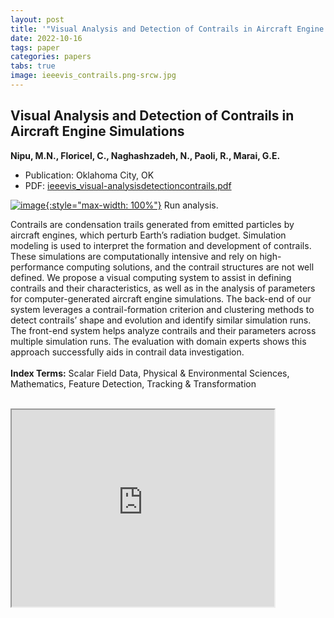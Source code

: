 ```yaml
---
layout: post
title: '"Visual Analysis and Detection of Contrails in Aircraft Engine Simulations"'
date: 2022-10-16
tags: paper
categories: papers
tabs: true
image: ieeevis_contrails.png-srcw.jpg
---
```


## Visual Analysis and Detection of Contrails in Aircraft Engine Simulations
**Nipu, M.N., Floricel, C., Naghashzadeh, N., Paoli, R., Marai, G.E.**
- Publication: Oklahoma City, OK
- PDF: [ieeevis_visual-analysisdetectioncontrails.pdf](/documents/ieeevis_visual-analysisdetectioncontrails.pdf)


[![image](https://www.evl.uic.edu/output/originals/ieeevis_contrails.png-srcw.jpg){:style="max-width: 100%"}](https://www.evl.uic.edu/output/originals/ieeevis_contrails.png-srcw.jpg)
Run analysis.

Contrails are condensation trails generated from emitted particles by aircraft engines, which perturb Earth&rsquo;s radiation budget. Simulation modeling is used to interpret the formation and development of contrails. These simulations are computationally intensive and rely on high-performance computing solutions, and the contrail structures are not well defined. We propose a visual computing system to assist in defining contrails and their characteristics, as well as in the analysis of parameters for computer-generated aircraft engine simulations. The back-end of our system leverages a contrail-formation criterion and clustering methods to detect contrails&rsquo; shape and evolution and identify similar simulation runs. The front-end system helps analyze contrails and their parameters across multiple simulation runs. The evaluation with domain experts shows this approach successfully aids in contrail data investigation.<br><br>
<strong>Index Terms:</strong> Scalar Field Data, Physical & Environmental Sciences, Mathematics, Feature Detection, Tracking & Transformation<br><br>
 <iframe width="420" height="315"src="https://www.youtube.com/embed/mFllS2wQW8I">
</iframe>